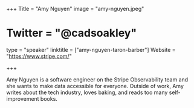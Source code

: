 +++
Title = "Amy Nguyen"
image = "amy-nguyen.jpeg"
# Twitter = "@cadsoakley"
type = "speaker"
linktitle = ["amy-nguyen-taron-barber"]
Website = "https://www.stripe.com/"

+++

Amy Nguyen is a software engineer on the Stripe Observability team and she wants to make data accessible for everyone. Outside of work, Amy writes about the tech industry, loves baking, and reads too many self-improvement books.
